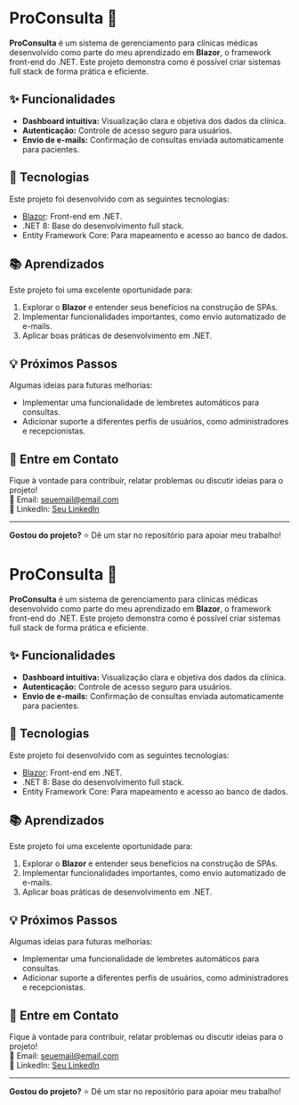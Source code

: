 # ProConsulta 🏥  

**ProConsulta** é um sistema de gerenciamento para clínicas médicas desenvolvido como parte do meu aprendizado em **Blazor**, o framework front-end do .NET. Este projeto demonstra como é possível criar sistemas full stack de forma prática e eficiente.  

## ✨ Funcionalidades  

- **Dashboard intuitiva:** Visualização clara e objetiva dos dados da clínica.  
- **Autenticação:** Controle de acesso seguro para usuários.  
- **Envio de e-mails:** Confirmação de consultas enviada automaticamente para pacientes.  

## 🚀 Tecnologias  

Este projeto foi desenvolvido com as seguintes tecnologias:  
- [Blazor](https://dotnet.microsoft.com/en-us/apps/aspnet/web-apps/blazor): Front-end em .NET.  
- .NET 8: Base do desenvolvimento full stack.  
- Entity Framework Core: Para mapeamento e acesso ao banco de dados.  

## 📚 Aprendizados  

Este projeto foi uma excelente oportunidade para:  
1. Explorar o **Blazor** e entender seus benefícios na construção de SPAs.  
2. Implementar funcionalidades importantes, como envio automatizado de e-mails.  
3. Aplicar boas práticas de desenvolvimento em .NET.  

## 💡 Próximos Passos  

Algumas ideias para futuras melhorias:  
- Implementar uma funcionalidade de lembretes automáticos para consultas.  
- Adicionar suporte a diferentes perfis de usuários, como administradores e recepcionistas.  

## 📩 Entre em Contato  

Fique à vontade para contribuir, relatar problemas ou discutir ideias para o projeto!  
📧 Email: [seuemail@email.com](mailto:seuemail@email.com)  
📎 LinkedIn: [Seu LinkedIn](https://linkedin.com/in/seu-usuario)  

---  

**Gostou do projeto?** ⭐ Dê um star no repositório para apoiar meu trabalho!  

# ProConsulta 🏥  

**ProConsulta** é um sistema de gerenciamento para clínicas médicas desenvolvido como parte do meu aprendizado em **Blazor**, o framework front-end do .NET. Este projeto demonstra como é possível criar sistemas full stack de forma prática e eficiente.  

## ✨ Funcionalidades  

- **Dashboard intuitiva:** Visualização clara e objetiva dos dados da clínica.  
- **Autenticação:** Controle de acesso seguro para usuários.  
- **Envio de e-mails:** Confirmação de consultas enviada automaticamente para pacientes.  

## 🚀 Tecnologias  

Este projeto foi desenvolvido com as seguintes tecnologias:  
- [Blazor](https://dotnet.microsoft.com/en-us/apps/aspnet/web-apps/blazor): Front-end em .NET.  
- .NET 8: Base do desenvolvimento full stack.  
- Entity Framework Core: Para mapeamento e acesso ao banco de dados.  

## 📚 Aprendizados  

Este projeto foi uma excelente oportunidade para:  
1. Explorar o **Blazor** e entender seus benefícios na construção de SPAs.  
2. Implementar funcionalidades importantes, como envio automatizado de e-mails.  
3. Aplicar boas práticas de desenvolvimento em .NET.  

## 💡 Próximos Passos  

Algumas ideias para futuras melhorias:  
- Implementar uma funcionalidade de lembretes automáticos para consultas.  
- Adicionar suporte a diferentes perfis de usuários, como administradores e recepcionistas.  

## 📩 Entre em Contato  

Fique à vontade para contribuir, relatar problemas ou discutir ideias para o projeto!  
📧 Email: [seuemail@email.com](mailto:seuemail@email.com)  
📎 LinkedIn: [Seu LinkedIn](https://linkedin.com/in/seu-usuario)  

---  

**Gostou do projeto?** ⭐ Dê um star no repositório para apoiar meu trabalho!  

